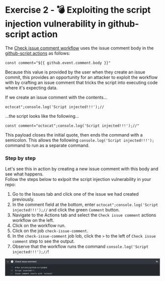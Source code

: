 # Exercise 2 - :bomb: Exploiting the script injection vulnerability in github-script action
The [Check issue comment workflow](/.github/workflows/check-issue-comment.yml) uses the issue comment body in the [github-script actions](https://github.com/actions/github-script) as follows:
```
const comment="${{ github.event.comment.body }}"
```
Because this value is provided by the user when they create an issue commit, this provides an opportunity for an attacker to exploit the workflow with by crafting an issue comment that tricks the script into executing code where it's expecting data.

If we create an issue comment with the contents...
```
octocat";console.log('Script injected!!!');//
```
...the script looks like the following...
```
const comment="octocat";console.log('Script injected!!!');//"
```
This payload closes the initial quote, then ends the command with a semicolon. This allows the following `console.log('Script injected!!!');` command to run as a separate command.  

### Step by step
Let's see this in action by creating a new issue comment with this body and see what happens.  
Follow the steps below to exlpoit the script injection vulnerability in your repo:  
1. Go to the Issues tab and click one of the issue we had created previously.
2. In the comment field at the bottom, enter `octocat";console.log('Script injected!!!');//` and click the green `Comment` button.
3. Navigate to the Actions tab and select the `Check issue comment` actions workflow on the left.  
4. Click on the workflow run.  
5. Click on the job `check-issue-comment`.  
6. In the `check-issue-comment` job lob, click the `>` to the left of `Check issue comment` step to see the output.  
7. Observe that the workflow runs the command `console.log('Script injected!!!');//`!  

![alt script injection output in log](/images/exercise2.png "script injection output in log")
